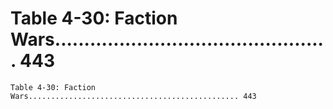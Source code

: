# Table 4-30: Faction Wars............................................... 443

```
Table 4-30: Faction Wars............................................... 443

```
